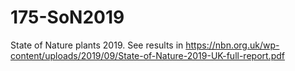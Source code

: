 # 175-SoN2019
State of Nature plants 2019.
See results in https://nbn.org.uk/wp-content/uploads/2019/09/State-of-Nature-2019-UK-full-report.pdf
